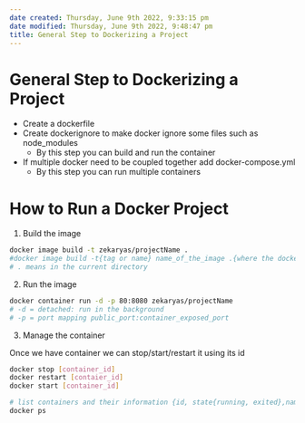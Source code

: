 ```yaml
---
date created: Thursday, June 9th 2022, 9:33:15 pm
date modified: Thursday, June 9th 2022, 9:48:47 pm
title: General Step to Dockerizing a Project
---
```


# General Step to Dockerizing a Project

- Create a dockerfile
- Create dockerignore to make docker ignore some files such as node_modules
	- By this step you can build and run the container
- If multiple docker need to be coupled together add docker-compose.yml
	- By this step you can run multiple containers

# How to Run a Docker Project

1. Build the image

```bash
docker image build -t zekaryas/projectName .
#docker image build -t{tag or name} name_of_the_image .{where the dockerfile is}
# . means in the current directory
```

2.  Run the image

```bash
docker container run -d -p 80:8080 zekaryas/projectName
# -d = detached: run in the background
# -p = port mapping public_port:container_exposed_port
```

3. Manage the container

Once we have container we can stop/start/restart it using its id

```bash
docker stop [container_id]
docker restart [contaier_id]
docker start [container_id]
```

```bash
# list containers and their information {id, state{running, exited},name}
docker ps
```
